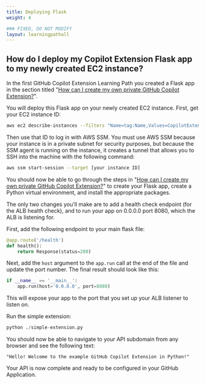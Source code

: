 ```yaml
---
title: Deploying Flask
weight: 4

### FIXED, DO NOT MODIFY
layout: learningpathall
---
```


## How do I deploy my Copilot Extension Flask app to my newly created EC2 instance?

In the first GitHub Copilot Extension Learning Path you created a Flask app in the section titled "[How can I create my own private GitHub Copilot Extension?](http://localhost:1313/learning-paths/servers-and-cloud-computing/gh-copilot-simple/run-python/)".

You will deploy this Flask app on your newly created EC2 instance. First, get your EC2 instance ID:

```bash
aws ec2 describe-instances --filters "Name=tag:Name,Values=CopilotExtensionDeploymentStack/LaunchTemplate" --query "Reservations[*].Instances[*].InstanceId" --output text
```

Then use that ID to log in with AWS SSM. You must use AWS SSM because your instance is in a private subnet for security purposes, but because the SSM agent is running on the instance, it creates a tunnel that allows you to SSH into the machine with the following command:

```bash
aws ssm start-session --target [your instance ID]
```

You should now be able to go through the steps in "[How can I create my own private GitHub Copilot Extension?](http://localhost:1313/learning-paths/servers-and-cloud-computing/gh-copilot-simple/run-python/)" to create your Flask app, create a Python virtual environment, and install the appropriate packages.

The only two changes you'll make are to add a health check endpoint (for the ALB health check), and to run your app on 0.0.0.0 port 8080, which the ALB is listening for.

First, add the following endpoint to your main flask file:

```Python
@app.route('/health')
def health():
    return Response(status=200)
```

Next, add the `host` argument to the `app.run` call at the end of the file and update the port number. The final result should look like this:

```Python
if __name__ == '__main__':
    app.run(host='0.0.0.0', port=8080)
```

This will expose your app to the port that you set up your ALB listener to listen on.

Run the simple extension:

```Python
python ./simple-extension.py
```

You should now be able to navigate to your API subdomain from any browser and see the following text:

```text
"Hello! Welcome to the example GitHub Copilot Extension in Python!"
```

Your API is now complete and ready to be configured in your GitHub Application.

